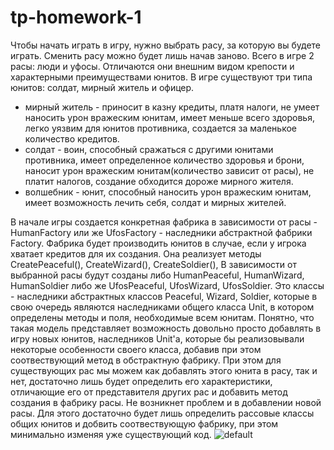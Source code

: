 # tp-homework-1

Чтобы начать играть в игру, нужно выбрать расу, за которую вы будете играть. Сменить расу можно будет лишь начав заново.
Всего в игре 2 расы: люди и уфосы. Отличаются они внешним видом крепости и характерными преимуществами юнитов.
В игре существуют три типа юнитов: солдат, мирный житель и офицер. 
* мирный житель - приносит в казну кредиты, платя налоги, не умеет наносить урон вражеским юнитам, имеет меньше всего здоровья, легко уязвим для юнитов противника, создается за маленькое количество кредитов.
* солдат - воин, способный сражаться с другими юнитами противника, имеет определенное количество здоровья и брони, наносит урон вражеским юнитам(количество зависит от расы), не платит налогов, создание обходится дороже мирного жителя. 
* волшебник - юнит, способный наносить урон вражеским юнитам, имеет возможность лечить себя, солдат и мирных жителей.

В начале игры создается конкретная фабрика в зависимости от расы - HumanFactory или же UfosFactory - наследники абстрактной фабрики Factory. 
Фабрика будет производить юнитов в случае, если у игрока хватает кредитов для их создания. Она реализует методы CreatePeaceful(), CreateWizard(), CreateSoldier(),
В зависимости от выбранной расы будут созданы либо HumanPeaceful, HumanWizard, HumanSoldier либо же UfosPeaceful, UfosWizard, UfosSoldier. 
Это классы - наследники абстрактных классов Peaceful, Wizard, Soldier, которые в свою очередь являются наследниками общего класса Unit,
в котором определены методы и поля, необходимые всем юнитам. Понятно, что такая модель представляет возможность довольно просто добавлять в игру новых юнитов, 
наследников Unit'a, которые бы реализовывали некоторые особенности своего класса, добавив при этом соотвествующий метод в обстрактную фабрику. 
При этом для существующих рас мы можем как добавлять этого юнита в расу, так и нет, достаточно лишь будет определить его характеристики, 
отличающие его от представителя других рас и добавить метод создания в фабрику расы. Не возникнет проблем и в добавлении новой расы. 
Для этого достаточно будет лишь определить рассовые классы общих юнитов и добвить соотвествующую фабрику, при этом минимально изменяя уже существующий код.
![default](https://user-images.githubusercontent.com/36562069/37571297-01c4993e-2b0c-11e8-8521-b15721ee2545.png)
